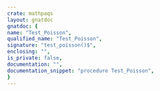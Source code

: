 ```yaml
---
crate: mathpaqs
layout: gnatdoc
gnatdoc: {
name: "Test_Poisson",
qualified_name: "Test_Poisson",
signature: "test_poisson()$",
enclosing: "",
is_private: false,
documentation: "",
documentation_snippet: "procedure Test_Poisson",
}
---
```

